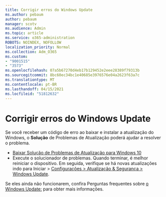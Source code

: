 ```yaml
---
title: Corrigir erros do Windows Update
ms.author: pebaum
author: pebaum
manager: scotv
ms.audience: Admin
ms.topic: article
ms.service: o365-administration
ROBOTS: NOINDEX, NOFOLLOW
localization_priority: Normal
ms.collection: Adm_O365
ms.custom:
- "9001515"
- "3573"
ms.openlocfilehash: 07a5b67270d4eb17b129452e2eee28389f79313b
ms.sourcegitcommit: 8bc60ec34bc1e40685e3976576e04a2623f63a7c
ms.translationtype: MT
ms.contentlocale: pt-BR
ms.lasthandoff: 04/15/2021
ms.locfileid: "51812632"
---
```

# <a name="fix-windows-update-errors"></a>Corrigir erros do Windows Update

Se você receber um código de erro ao baixar e instalar a atualização do Windows, o **Solução** de Problemas de Atualização poderá ajudar a resolver o problema.

- [Baixar Solução de Problemas de Atualização para Windows 10](https://support.microsoft.com/help/4027322/windows-update-troubleshooter)
- Execute o solucionador de problemas. Quando terminar, é melhor reiniciar o dispositivo. Em seguida, verifique se há novas atualizações indo para Iniciar > [Configurações > Atualização & Segurança > Windows Update](ms-settings:windowsupdate).

Se eles ainda não funcionarem, confira Perguntas frequentes sobre [o Windows Update:](https://support.microsoft.com/help/12373/windows-update-faq) para obter mais informações.
